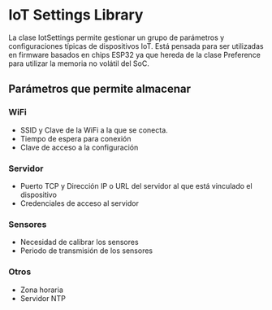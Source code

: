 # IoT Settings Library

La clase IotSettings permite gestionar un grupo de parámetros y configuraciones típicas de dispositivos IoT. 
Está pensada para ser utilizadas en firmware basados en chips ESP32 ya que hereda de la clase Preference para utilizar la memoria no volátil del SoC.

## Parámetros que permite almacenar

### WiFi
 - SSID y Clave de la WiFi a la que se conecta.
 - Tiempo de espera para conexión
 - Clave de acceso a la configuración

### Servidor
 - Puerto TCP y Dirección IP o URL del servidor al que está vinculado el dispositivo 
 - Credenciales de acceso al servidor

### Sensores
  - Necesidad de calibrar los sensores
  - Periodo de transmisión de los sensores

### Otros
  - Zona horaria
  - Servidor NTP